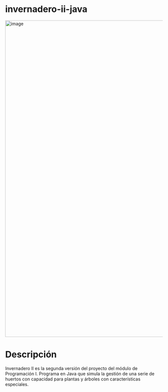 # invernadero-ii-java

<img width="1013" alt="image" src="https://github.com/user-attachments/assets/4b02edcb-bd5b-4139-a687-040e6e08a785">

# Descripción

Invernadero II es la segunda versión del proyecto del módulo de Programación I. Programa en Java que simula la gestión de una serie de huertos con capacidad para plantas y árboles con características especiales.
